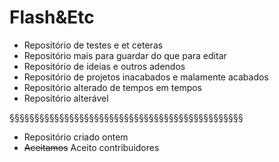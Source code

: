 # Flash&Etc
- Repositório de testes e et ceteras
- Repositório mais para guardar do que para editar
- Repositório de ideias e outros adendos
- Repositório de projetos inacabados e malamente acabados
- Repositório alterado de tempos em tempos
- Repositório alterável

§§§§§§§§§§§§§§§§§§§§§§§§§§§§§§§§§§§§§§§§§§§§§§§

- Repositório criado ontem
- ~~Aceitamos~~ Aceito contribuidores
